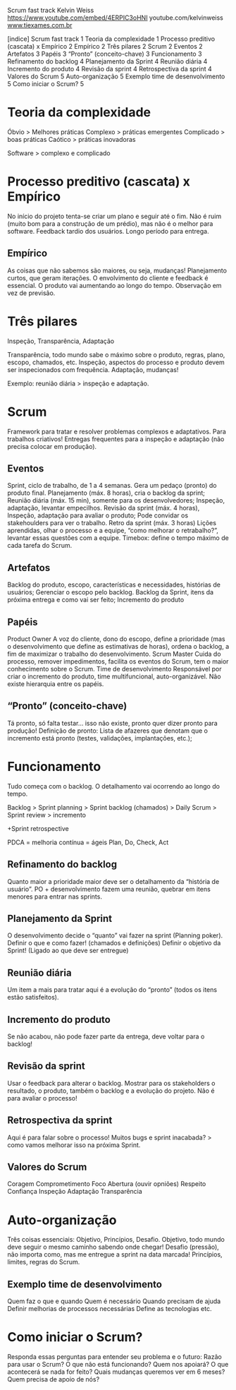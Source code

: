 Scrum fast track
Kelvin Weiss
https://www.youtube.com/embed/4ERPIC3oHNI
youtube.com/kelvinweiss
www.tiexames.com.br


[indice]
Scrum fast track	1
Teoria da complexidade	1
Processo preditivo (cascata) x Empírico	2
Empírico	2
Três pilares	2
Scrum	2
Eventos	2
Artefatos	3
Papéis	3
“Pronto” (conceito-chave)	3
Funcionamento	3
Refinamento do backlog	4
Planejamento da Sprint	4
Reunião diária	4
Incremento do produto	4
Revisão da sprint	4
Retrospectiva da sprint	4
Valores do Scrum	5
Auto-organização	5
Exemplo time de desenvolvimento	5
Como iniciar o Scrum?	5



# Teoria da complexidade

Óbvio > Melhores práticas
Complexo > práticas emergentes
Complicado > boas práticas
Caótico > práticas inovadoras

Software > complexo e complicado

# Processo preditivo (cascata) x Empírico
No início do projeto tenta-se criar um plano e seguir até o fim.
Não é ruim (muito bom para a construção de um prédio), mas não é o melhor para software.
Feedback tardio dos usuários.
Longo período para entrega.

## Empírico
As coisas que não sabemos são maiores, ou seja, mudanças!
Planejamento curtos, que geram iterações.
O envolvimento do cliente e feedback é essencial.
O produto vai aumentando ao longo do tempo.
Observação em vez de previsão.

# Três pilares
Inspeção, Transparência, Adaptação

Transparência, todo mundo sabe o máximo sobre o produto, regras, plano, escopo, chamados, etc.
Inspeção, aspectos do processo e produto devem ser inspecionados com frequência.
Adaptação, mudanças!

Exemplo: reunião diária > inspeção e adaptação.

# Scrum
Framework para tratar e resolver problemas complexos e adaptativos.
Para trabalhos criativos!
Entregas frequentes para a inspeção e adaptação (não precisa colocar em produção).

## Eventos
Sprint, ciclo de trabalho, de 1 a 4 semanas. Gera um pedaço (pronto) do produto final.
Planejamento (máx. 8 horas), cria o backlog da sprint;
Reunião diária (máx. 15 min), somente para os desenvolvedores;
Inspeção, adaptação, levantar empecilhos.
Revisão da sprint (máx. 4 horas), Inspeção, adaptação para avaliar o produto;
Pode convidar os stakehoulders para ver o trabalho.
Retro da sprint (máx. 3 horas)
Lições aprendidas, olhar o processo e a equipe, “como melhorar o retrabalho?”, levantar essas questões com a equipe.
Timebox: define o tempo máximo de cada tarefa do Scrum.

## Artefatos
Backlog do produto, escopo, características e necessidades, histórias de usuários;
Gerenciar o escopo pelo backlog.
Backlog da Sprint, itens da próxima entrega e como vai ser feito;
Incremento do produto

## Papéis
Product Owner
A voz do cliente, dono do escopo, define a prioridade (mas o desenvolvimento que define as estimativas de horas), ordena o backlog, a fim de maximizar o trabalho do desenvolvimento.
Scrum Master
Cuida do processo, remover impedimentos, facilita os eventos do Scrum, tem o maior conhecimento sobre o Scrum.
Time de desenvolvimento
Responsável por criar o incremento do produto, time multifuncional, auto-organizável.
Não existe hierarquia entre os papéis.

## “Pronto” (conceito-chave)
Tá pronto, só falta testar… isso não existe, pronto quer dizer pronto para produção!
Definição de pronto:
Lista de afazeres que denotam que o incremento está pronto (testes, validações, implantações, etc.);

# Funcionamento
Tudo começa com o backlog. O detalhamento vai ocorrendo ao longo do tempo.

Backlog > Sprint planning > Sprint backlog (chamados) > Daily Scrum > Sprint review > incremento

+Sprint retrospective

PDCA = melhoria contínua = ágeis
Plan, Do, Check, Act



## Refinamento do backlog
Quanto maior a prioridade maior deve ser o detalhamento da “história de usuário”.
PO + desenvolvimento fazem uma reunião, quebrar em itens menores para entrar nas sprints.

## Planejamento da Sprint
O desenvolvimento decide o “quanto” vai fazer na sprint (Planning poker).
Definir o que e como fazer! (chamados e definições)
Definir o objetivo da Sprint! (Ligado ao que deve ser entregue)

## Reunião diária
Um item a mais para tratar aqui é a evolução do “pronto” (todos os itens estão satisfeitos).

## Incremento do produto
Se não acabou, não pode fazer parte da entrega, deve voltar para o backlog!

## Revisão da sprint
Usar o feedback para alterar o backlog.
Mostrar para os stakeholders o resultado, o produto, também o backlog e a evolução do projeto.
Não é para avaliar o processo!

## Retrospectiva da sprint
Aqui é para falar sobre o processo!
Muitos bugs e sprint inacabada? > como vamos melhorar isso na próxima Sprint.


## Valores do Scrum
Coragem
Comprometimento
Foco
Abertura (ouvir opniões)
Respeito
Confiança
Inspeção
Adaptação
Transparência

# Auto-organização
Três coisas essenciais:
Objetivo, Princípios, Desafio.
Objetivo, todo mundo deve seguir o mesmo caminho sabendo onde chegar!
Desafio (pressão), não importa como, mas me entregue a sprint na data marcada!
Princípios, limites, regras do Scrum.

## Exemplo time de desenvolvimento
Quem faz o que e quando
Quem é necessário
Quando precisam de ajuda
Definir melhorias de processos necessárias
Define as tecnologias
etc.

# Como iniciar o Scrum?
Responda essas perguntas para entender seu problema e o futuro:
Razão para usar o Scrum?
O que não está funcionando?
Quem nos apoiará?
O que acontecerá se nada for feito?
Quais mudanças queremos ver em 6 meses?
Quem precisa de apoio de nós?


